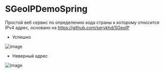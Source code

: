 # SGeoIPDemoSpring

Простой веб сервис по определению кода страны к которому относится IPv4 адрес, основано на https://github.com/serykhd/SGeoIP

- Успешно

![image](https://user-images.githubusercontent.com/125456822/221467735-4b5c612f-bf17-4c12-b5d7-eb9590cfe411.png)

- Неверный адрес  

![image](https://user-images.githubusercontent.com/125456822/221467750-c7fe8825-212a-45b5-b066-9d3d8e0d6d14.png)
